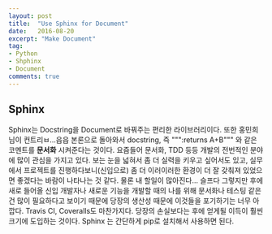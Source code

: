 ```yaml
---
layout: post
title:  "Use Sphinx for Document"
date:   2016-08-20
excerpt: "Make Document"
tag:
- Python
- Shphinx
- Document
comments: true
---
```


## Sphinx

Sphinx는 Docstring을 Document로 바꿔주는 편리한 라이브러리이다.
또한 홍민희님이 컨트리ㅂ...읍읍
본론으로 돌아와서 docstring, 즉 """:returns A+B""" 와 같은 코멘트를 **문서화** 시켜준다는 것이다.
요즘들어 문서화, TDD 등등 개발의 전번적인 분야에 많이 관심을 가지고 있다.
보는 눈을 넓혀서 좀 더 실력을 키우고 싶어서도 있고, 실무에서 프로젝트를 진행하다보니(신입으로) 좀 더 이러이러한 환경이 더 잘 갖춰져 있었으면 좋겠다는 바람이 나타나는 것 같다.
물론 내 할일이 많아진다... 슬프다
그렇지만 후에 새로 들어올 신입 개발자나 새로운 기능을 개발할 때의 나를 위해 문서화나 테스팅 같은 건 많이 필요하다고 보이기 때문에 당장의 생산성 때문에 이것들을 포기하기는 너무 아깝다.
Travis CI, Coveralls도 마찬가지다.
당장의 손실보다는 후에 얻게될 이득이 훨씬 크기에 도입하는 것이다.
Sphinx 는 간단하게 pip로 설치해서 사용하면 된다.


